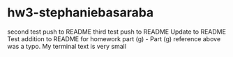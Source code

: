 # hw3-stephaniebasaraba
second test push to README
third test push to README
Update to README
Test addition to README for homework part (g) - Part (g) reference above was a typo. My terminal text is very small
